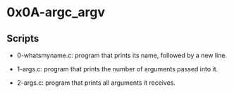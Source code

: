 # 0x0A-argc_argv

## Scripts

- 0-whatsmyname.c:
	program that prints its name, followed by a new line.

- 1-args.c:
	program that prints the number of arguments passed into it.

- 2-args.c:
	program that prints all arguments it receives.
